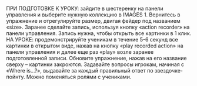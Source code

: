 ПРИ ПОДГОТОВКЕ К УРОКУ: зайдите в шестеренку на панели управления и выберите нужную коллекцию в IMAGES 1. Вернитесь в упражнение и отрегулируйте размер, двигая фейдер под названием «size». Заранее сделайте запись, используя кнопку «action recorder» на панели управления. Запись нужна, чтобы открыть все картинки в 1 клик.
НА УРОКЕ: продемонстрируйте ученикам в течение 5-6 секунд все картинки в открытом виде, нажав на кнопку «play recorded action» на панели управления и далее еще раз «play» возле заранее подготовленной записи. Обновите упражнение, нажав на его название сверху – картинки закроются. Задавайте вопросы игрокам, начиная с «Where is…?»,  выдавайте за каждый правильный ответ по звездочке-пойнту. Можно поменяться ролями с учениками.
